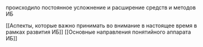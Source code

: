 происходило постоянное усложнение и расширение средств и методов ИБ


[[Аспекты, которые важно принимать во внимание в настоящее время в рамках развития ИБ]]
[[Основные направления понятийного аппарата ИБ]]
